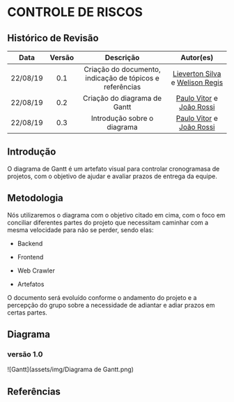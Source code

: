 # CONTROLE DE RISCOS

## Histórico de Revisão
| Data | Versão | Descrição | Autor(es)|
|:----:|:------:|:---------:|:--------:|
| 22/08/19 | 0.1 | Criação do documento, indicação de tópicos e referências | [Lieverton Silva](https://github.com/lievertom) e [Welison Regis](https://github.com/WelisonR) |
| 22/08/19 | 0.2 | Criação do diagrama de Gantt | [Paulo Vitor](https://github.com/paulovitorrocha) e [João Rossi](https://github.com/bielrossi15)|
| 22/08/19 | 0.3 | Introdução sobre o diagrama | [Paulo Vitor](https://github.com/paulovitorrocha) e [João Rossi](https://github.com/bielrossi15)|

## Introdução
O diagrama de Gantt é um artefato visual para controlar cronogramasa de projetos, com o objetivo de ajudar e avaliar prazos de entrega da equipe.  

## Metodologia
Nós utilizaremos o diagrama com o objetivo citado em cima, com o foco em conciliar diferentes partes do projeto que necessitam caminhar com a mesma velocidade para não se perder, sendo elas: 
  
- Backend  
  
- Frontend  
  
- Web Crawler  
  
- Artefatos  

O documento será evoluído conforme o andamento do projeto e a percepção do grupo sobre a necessidade de adiantar e adiar prazos em certas partes.

## Diagrama
### versão 1.0

![Gantt](assets/img/Diagrama de Gantt.png)


## Referências 

[^1]: https://ads-unigrade-2019-1.github.io/Wiki/dinamica02/DiagramaGantt/
[^2]: https://www.nomus.com.br/blog-industrial/grafico-de-gantt/